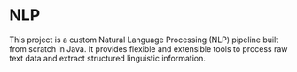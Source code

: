 # NLP
This project is a custom Natural Language Processing (NLP) pipeline built from scratch in Java. It provides flexible and extensible tools to process raw text data and extract structured linguistic information.

